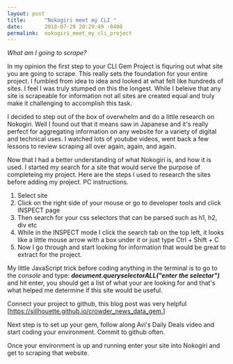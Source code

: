 ```yaml
---
layout: post
title:      "Nokogiri meet my CLI "
date:       2018-07-29 20:29:49 -0400
permalink:  nokogiri_meet_my_cli_project
---
```



*What am I going to scrape?* 

In my opinion the first step to your CLI Gem Project is fiquring out what site you are going to scrape. This really sets the foundation for your entire project.  I fumbled from idea to idea and looked at what felt like hundreds of sites. I feel I was truly stumped on this the longest. While I beleive that any site is scrapeable for information not all sites are created equal and truly make it challenging to accomplish this task. 

I decided to step out of the box of overwhelm and do a little research on Nokogiri. Well I found out that it means saw in Japanese and it's really perfect for aggregating information on any website for a variety of digital and technical uses. I watched lots of youtube videos,  went back a few lessons to review scraping all over again, again, and again. 


Now that I had a better understanding of what Nokogiri is, and how it is used. I started my search for a site that would serve the purpose of completeing my project. Here are the steps I used to research the sites before adding my project. PC instructions.

1. Select site 
2. Click on the right side of your mouse or go to developer tools and click INSPECT page
3. Then search for your css selectors that can be parsed such as h1, h2, div etc
4. While in the INSPECT mode I click the search tab on the top left, it looks like a little mouse arrow with a box under            it or just type Ctrl + Shift + C
5. Now I go through and start looking for information that would be great to extract for the project.



My little JavaScript trick before coding anything in the terminal is to go to the *console* and type:
***document.queryselectorALL("enter the selector")***  and hit enter, you should get a list of what your are looking for and that's what helped me determine if this site would be useful. 

Connect your project to github, this blog post was very helpful [https://sillhouette.github.io/crowder_news_data_gem.]

Next step is to set up your gem, follow along Avi's Daily Deals video and start coding your environment. 
Commit to github often. 

Once your environment is up and running enter your site into Nokogiri and get to scraping that website. 

